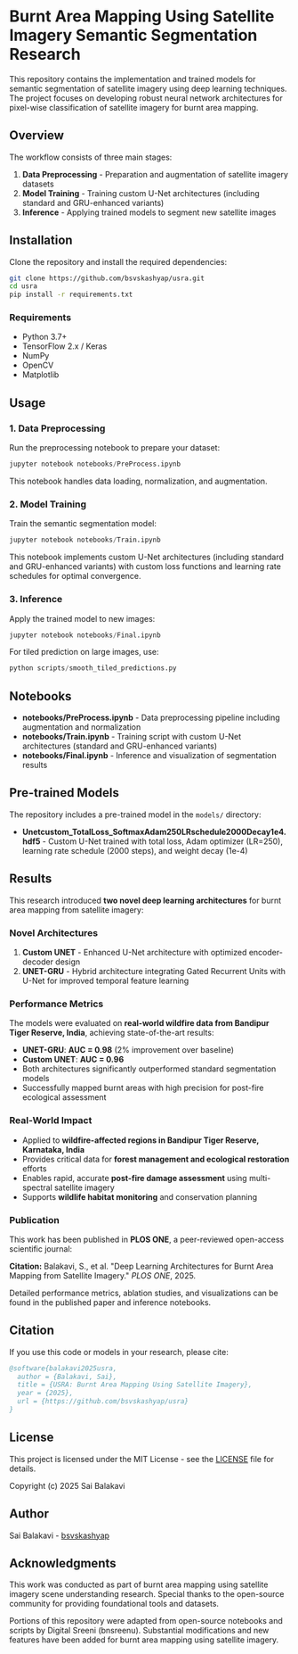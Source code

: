 # Burnt Area Mapping Using Satellite Imagery Semantic Segmentation Research

This repository contains the implementation and trained models for semantic segmentation of satellite imagery using deep learning techniques. The project focuses on developing robust neural network architectures for pixel-wise classification of satellite imagery for burnt area mapping.

## Overview

The workflow consists of three main stages:

1. **Data Preprocessing** - Preparation and augmentation of satellite imagery datasets
2. **Model Training** - Training custom U-Net architectures (including standard and GRU-enhanced variants)
3. **Inference** - Applying trained models to segment new satellite images

## Installation

Clone the repository and install the required dependencies:

```bash
git clone https://github.com/bsvskashyap/usra.git
cd usra
pip install -r requirements.txt
```

### Requirements

- Python 3.7+
- TensorFlow 2.x / Keras
- NumPy
- OpenCV
- Matplotlib

## Usage

### 1. Data Preprocessing

Run the preprocessing notebook to prepare your dataset:

```python
jupyter notebook notebooks/PreProcess.ipynb
```

This notebook handles data loading, normalization, and augmentation.

### 2. Model Training

Train the semantic segmentation model:

```python
jupyter notebook notebooks/Train.ipynb
```

This notebook implements custom U-Net architectures (including standard and GRU-enhanced variants) with custom loss functions and learning rate schedules for optimal convergence.

### 3. Inference

Apply the trained model to new images:

```python
jupyter notebook notebooks/Final.ipynb
```

For tiled prediction on large images, use:

```python
python scripts/smooth_tiled_predictions.py
```

## Notebooks

- **notebooks/PreProcess.ipynb** - Data preprocessing pipeline including augmentation and normalization
- **notebooks/Train.ipynb** - Training script with custom U-Net architectures (standard and GRU-enhanced variants)
- **notebooks/Final.ipynb** - Inference and visualization of segmentation results

## Pre-trained Models

The repository includes a pre-trained model in the `models/` directory:

- **Unetcustom_TotalLoss_SoftmaxAdam250LRschedule2000Decay1e4.hdf5** - Custom U-Net trained with total loss, Adam optimizer (LR=250), learning rate schedule (2000 steps), and weight decay (1e-4)

## Results

This research introduced **two novel deep learning architectures** for burnt area mapping from satellite imagery:

### Novel Architectures
1. **Custom UNET** - Enhanced U-Net architecture with optimized encoder-decoder design
2. **UNET-GRU** - Hybrid architecture integrating Gated Recurrent Units with U-Net for improved temporal feature learning

### Performance Metrics

The models were evaluated on **real-world wildfire data from Bandipur Tiger Reserve, India**, achieving state-of-the-art results:

- **UNET-GRU**: **AUC = 0.98** (2% improvement over baseline)
- **Custom UNET**: **AUC = 0.96**
- Both architectures significantly outperformed standard segmentation models
- Successfully mapped burnt areas with high precision for post-fire ecological assessment

### Real-World Impact

- Applied to **wildfire-affected regions in Bandipur Tiger Reserve, Karnataka, India**
- Provides critical data for **forest management and ecological restoration** efforts
- Enables rapid, accurate **post-fire damage assessment** using multi-spectral satellite imagery
- Supports **wildlife habitat monitoring** and conservation planning

### Publication

This work has been published in **PLOS ONE**, a peer-reviewed open-access scientific journal:

**Citation:** Balakavi, S., et al. "Deep Learning Architectures for Burnt Area Mapping from Satellite Imagery." *PLOS ONE*, 2025.

Detailed performance metrics, ablation studies, and visualizations can be found in the published paper and inference notebooks.

## Citation

If you use this code or models in your research, please cite:

```bibtex
@software{balakavi2025usra,
  author = {Balakavi, Sai},
  title = {USRA: Burnt Area Mapping Using Satellite Imagery},
  year = {2025},
  url = {https://github.com/bsvskashyap/usra}
}
```

## License

This project is licensed under the MIT License - see the [LICENSE](LICENSE) file for details.

Copyright (c) 2025 Sai Balakavi

## Author

Sai Balakavi - [bsvskashyap](https://github.com/bsvskashyap)

## Acknowledgments

This work was conducted as part of burnt area mapping using satellite imagery scene understanding research. Special thanks to the open-source community for providing foundational tools and datasets.

Portions of this repository were adapted from open-source notebooks and scripts by Digital Sreeni (bnsreenu). Substantial modifications and new features have been added for burnt area mapping using satellite imagery.
